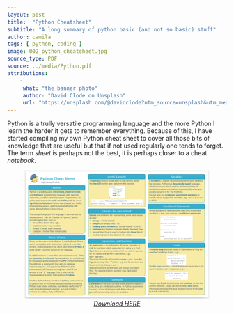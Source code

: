 ```yaml
---
layout: post
title:  "Python Cheatsheet"
subtitle: "A long summary of python basic (and not so basic) stuff"
author: camila
tags: [ python, coding ]
image: 002_python_cheatsheet.jpg
source_type: PDF
source: ../media/Python.pdf
attributions:
    - 
     what: "the banner photo"
     author: "David Clode on Unsplash"
     url: "https://unsplash.com/@davidclode?utm_source=unsplash&utm_medium=referral&utm_content=creditCopyText"
---
```


Python is a trully versatile programming language and the more Python I learn the harder it gets to remember everything. Because of this, I have started compiling my own Python cheat sheet to cover all those bits of knowledge that are useful but that if not used regularly one tends to forget. The term *sheet* is perhaps not the best, it is perhaps closer to a cheat *notebook*. 

<center>
    <figure>
        <img src='./../images/002_python_cheatsheet/cheatsheet_screenshot.png'>
        <figcaption><a href='../media/Python.pdf'><i>Download HERE</i></a></figcaption>
    </figure>
</center>
